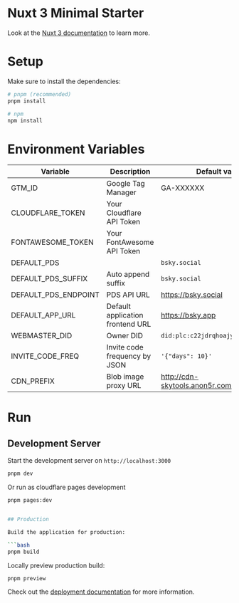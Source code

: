 # Nuxt 3 Minimal Starter

Look at the [Nuxt 3 documentation](https://nuxt.com/docs/getting-started/introduction) to learn more.

# Setup

Make sure to install the dependencies:

```bash
# pnpm (recommended)
pnpm install

# npm
npm install
```

# Environment Variables

| Variable             | Description                      | Default value                          |
|----------------------|----------------------------------|----------------------------------------|
| GTM_ID               | Google Tag Manager               | GA-XXXXXX                              |
| CLOUDFLARE_TOKEN     | Your Cloudflare API Token        |                                        |
| FONTAWESOME_TOKEN    | Your FontAwesome API Token       |                                        |
| DEFAULT_PDS          |                                  | `bsky.social`                          |
| DEFAULT_PDS_SUFFIX   | Auto append suffix               | `bsky.social`                          |
| DEFAULT_PDS_ENDPOINT | PDS API URL                      | https://bsky.social                    |
| DEFAULT_APP_URL      | Default application frontend URL | https://bsky.app                       |
| WEBMASTER_DID        | Owner DID                        | `did:plc:c22jdrqhoajyj5ca7e56a3ke`     |
| INVITE_CODE_FREQ     | Invite code frequency by JSON    | `'{"days": 10}'`                       |
| CDN_PREFIX           | Blob image proxy URL             | http://cdn-skytools.anon5r.com/proxy   |



# Run 


## Development Server

Start the development server on `http://localhost:3000`

```bash
pnpm dev
```
Or run as cloudflare pages development
```bash
pnpm pages:dev
```

```bash

## Production

Build the application for production:

```bash
pnpm build
```

Locally preview production build:

```bash
pnpm preview
```

Check out the [deployment documentation](https://nuxt.com/docs/getting-started/deployment) for more information.

